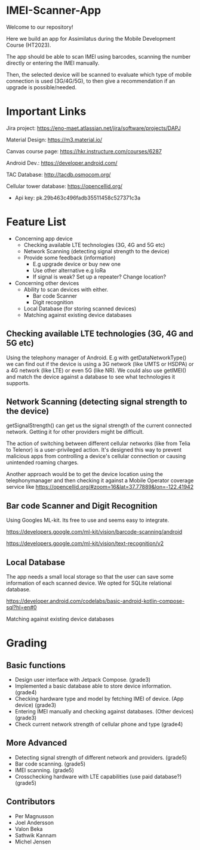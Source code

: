 # IMEI-Scanner-App
Welcome to our repository!

Here we build an app for Assimilatus during the Mobile Development Course (HT2023).

The app should be able to scan IMEI using barcodes, scanning the number directly or entering the IMEI manually.

Then, the selected device will be scanned to evaluate which type of mobile connection is used (3G/4G/5G), to then give a recommendation if an upgrade is possible/needed.

# Important Links
Jira project:
https://eno-maet.atlassian.net/jira/software/projects/DAPJ

Material Design:
https://m3.material.io/

Canvas course page:
https://hkr.instructure.com/courses/6287

Android Dev.:
https://developer.android.com/

TAC Database:
http://tacdb.osmocom.org/

Cellular tower database:
https://opencellid.org/

* Api key: pk.29b463c496fadb35511458c527371c3a


# Feature List
* Concerning app device
  * Checking available LTE technologies (3G, 4G and 5G etc)
  * Network Scanning (detecting signal strength to the device)
  * Provide some feedback (information)
    * E.g upgrade device or buy new one
    * Use other alternative e.g loRa
    * If signal is weak? Set up a repeater? Change location?
* Concerning other devices
  * Ability to scan devices with either.
    * Bar code Scanner
    * Digit recognition
  * Local Database (for storing scanned devices)
  * Matching against existing device databases

## Checking available LTE technologies (3G, 4G and 5G etc)
Using the telephony manager of Android. E.g with getDataNetworkType() we can find out if the device is using a 3G network (like UMTS or HSDPA) or a 4G network (like LTE) or even 5G (like NR). We could also use getIMEI() and match the device against a database to see what technologies it supports. 

## Network Scanning (detecting signal strength to the device)
getSignalStrength() can get us the signal strength of the current connected network. Getting it for other providers might be difficult. 

The action of switching between different cellular networks (like from Telia to Telenor) is a user-privileged action. It's designed this way to prevent malicious apps from controlling a device's cellular connection or causing unintended roaming charges. 

Another approach would be to get the device location using the telephonymanager and then checking it against a Mobile Operator coverage service like https://opencellid.org/#zoom=16&lat=37.77889&lon=-122.41942

## Bar code Scanner and Digit Recognition
Using Googles ML-kit. Its free to use and seems easy to integrate.

https://developers.google.com/ml-kit/vision/barcode-scanning/android

https://developers.google.com/ml-kit/vision/text-recognition/v2

## Local Database
The app needs a small local storage so that the user can save some information of each scanned device. We opted for SQLite relational database. 

https://developer.android.com/codelabs/basic-android-kotlin-compose-sql?hl=en#0

Matching against existing device databases 

# Grading

## Basic functions
*	Design user interface with Jetpack Compose.                               (grade3)
*	Implemented a basic database able to store device information.            (grade4)
*	Checking hardware type and model by fetching IMEI of device. (App device) (grade3)
*	Entering IMEI manually and checking against databases. (Other devices)    (grade3)
*	Check current network strength of cellular phone and type                 (grade4)

## More Advanced
*	Detecting signal strength of different network and providers.       (grade5)
*	Bar code scanning.                                                  (grade5)
*	IMEI scanning.                                                      (grade5)
*	Crosschecking hardware with LTE capabilities (use paid database?)   (grade5)

## Contributors
* Per Magnusson
* Joel Andersson
* Valon Beka
* Sathwik Kannam
* Michel Jensen
